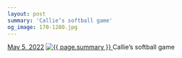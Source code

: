 ```yaml
---
layout: post
summary: 'Callie’s softball game'
og_image: 170-1280.jpg
---
```


<p>
  <time>
    <a href="/170">May 5, 2022</a>
  </time>
  <a href="/170">
    <img src="{{ site.assets_url }}/170-640.jpg" srcset="{{ site.assets_url }}/170-320.jpg 320w, {{ site.assets_url }}/170-640.jpg 640w, {{ site.assets_url }}/170-960.jpg 960w, {{ site.assets_url }}/170-1280.jpg 1280w" sizes="(min-width: 700px) 50vw, calc(100vw - 2rem)" alt="{{ page.summary }}" />
  </a>
  <span>Callie’s softball game</span>
</p>
